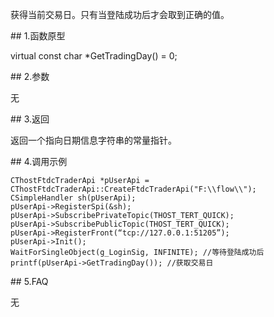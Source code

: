 <p>获得当前交易日。只有当登陆成功后才会取到正确的值。</p>
<span class="anchor" id="5f609531-e064-4118-9276-65c9920f4954"></span>
## 1.函数原型
<p>virtual const char *GetTradingDay() = 0;</p>
<span class="anchor" id="ba3e2ade-e0cb-4a6b-9fac-b16a55ef53c7"></span>
## 2.参数
<p>无</p>
<span class="anchor" id="842bb9e0-1189-4906-a24f-dae50b32d679"></span>
## 3.返回
<p>返回一个指向日期信息字符串的常量指针。</p>
<span class="anchor" id="30929c5a-04cd-4a0f-bc96-4b72f63e9bff"></span>
## 4.调用示例
<pre><code>CThostFtdcTraderApi *pUserApi = CThostFtdcTraderApi::CreateFtdcTraderApi("F:\\flow\\");
CSimpleHandler sh(pUserApi);
pUserApi-&gt;RegisterSpi(&amp;sh);
pUserApi-&gt;SubscribePrivateTopic(THOST_TERT_QUICK);
pUserApi-&gt;SubscribePublicTopic(THOST_TERT_QUICK);
pUserApi-&gt;RegisterFront(“tcp://127.0.0.1:51205”);
pUserApi-&gt;Init();
WaitForSingleObject(g_LoginSig, INFINITE); //等待登陆成功后
printf(pUserApi-&gt;GetTradingDay()); //获取交易日
</code></pre>
<span class="anchor" id="5a63952e-439c-41a7-be8e-abe9072e547d"></span>
## 5.FAQ
<p>无</p>
